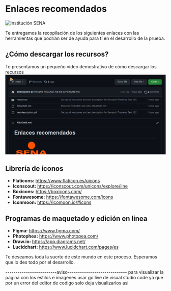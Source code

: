 # Enlaces recomendados

<img alt="Institución SENA" src="https://upload.wikimedia.org/wikipedia/commons/thumb/8/83/Sena_Colombia_logo.svg/1200px-Sena_Colombia_logo.svg.png" alt="drawing" width="200"  height="200" />

Te entregamos la recopilación de los siguientes enlaces con las herramientas que
podrían ser de ayuda para tí en el desarrollo de la prueba.

## ¿Cómo descargar los recursos?

Te presentamos un pequeño video demostrativo de cómo descargar los recursos
![Descargando los recursos desde GitHub](./howtodownload.gif)

## Librería de íconos

-   **Flaticons:** https://www.flaticon.es/uicons
-   **Iconscout:** https://iconscout.com/unicons/explore/line
-   **Boxicons:** https://boxicons.com/
-   **Fontawesome:** https://fontawesome.com/icons
-   **Iconmoon:** https://icomoon.io/#icons

## Programas de maquetado y edición en linea

-   **Figma:** https://www.figma.com/
-   **Photophea:** https://www.photopea.com/
-   **Draw.io:** https://app.diagrams.net/
-   **Lucidchart:** https://www.lucidchart.com/pages/es

Te deseamos toda la suerte de este mundo en este proceso.
Esperamos que lo des todo por el desarrollo.


-------------------------aviso-----------------------------
para visualizar la pagina con los estilos e imagenes 
usar go live de visual studio code ya que por un error
del editor de codigo solo deja visualizarlos asi

